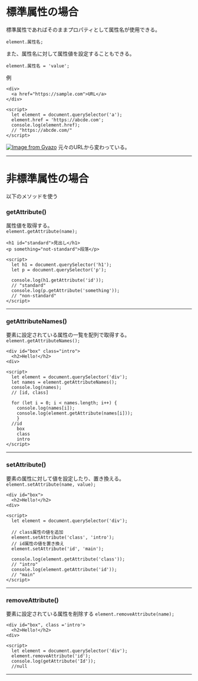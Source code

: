# 標準属性の場合
標準属性であればそのままプロパティとして属性名が使用できる。    
~~~
element.属性名;
~~~
また、属性名に対して属性値を設定することもできる。
~~~
element.属性名 = 'value';
~~~

例
~~~
<div>
  <a href="https://sample.com">URL</a>
</div>
  
<script>
  let element = document.querySelector('a');
  element.href = 'https://abcde.com';
  console.log(element.href);
  // "https://abcde.com/"
</script>
~~~
[![Image from Gyazo](https://i.gyazo.com/a1bbe3e10350957643b3a72596b8b45f.png)](https://gyazo.com/a1bbe3e10350957643b3a72596b8b45f)
元々のURLから変わっている。
***

# 非標準属性の場合
以下のメソッドを使う

### getAttribute()
属性値を取得する。   
`element.getAttribute(name);`
~~~
<h1 id="standard">見出し</h1>
<p something="not-standard">段落</p>
  
<script>
  let h1 = document.querySelector('h1'); 
  let p = document.querySelector('p');

  console.log(h1.getAttribute('id'));
  // "standard"
  console.log(p.getAttribute('something'));
  // "non-standard"
</script>
~~~
***

### getAttributeNames()
要素に設定されている属性の一覧を配列で取得する。    
`element.getAttributeNames();`
~~~
<div id="box" class="intro">
  <h2>Hello!</h2>
<div>
  
<script>
  let element = document.querySelector('div');
  let names = element.getAttributeNames();
  console.log(names);
  // [id, class]

  for (let i = 0; i < names.length; i++) {
    console.log(names[i]);
    console.log(element.getAttribute(names[i]));
    }
  //id
    box
    class
    intro
</script>
~~~
***

### setAttribute()
要素の属性に対して値を設定したり、置き換える。    
`element.setAttribute(name, value);`
~~~
<div id="box">
  <h2>Hello!</h2>
<div>
  
<script>
  let element = document.querySelector('div');

  // class属性の値を追加
  element.setAttribute('class', 'intro');
  // id属性の値を置き換え
  element.setAttribute('id', 'main');

  console.log(element.getAttribute('class')); 
  // "intro"
  console.log(element.getAttribute('id')); 
  // "main"
</script>
~~~
***

### removeAttribute()
要素に設定されている属性を削除する
`element.removeAttribute(name);`
~~~
<div id="box", class ='intro'>
  <h2>Hello!</h2>
<div>
  
<script>
  let element = document.querySelector('div');
  element.removeAttribute('id');
  console.log(getAttribute('Id'));
  //null
~~~
***

